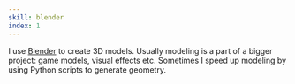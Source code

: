 ```yaml
---
skill: blender
index: 1
---
```


I use [Blender](https://www.blender.org/) to create 3D models. Usually modeling is a part of a bigger project: game models, visual effects etc. Sometimes I speed up modeling by using Python scripts to generate geometry.
